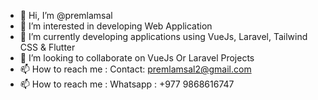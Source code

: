 - 👋 Hi, I’m @premlamsal
- 👀 I’m interested in developing Web Application
- 🌱 I’m currently developing applications using VueJs, Laravel, Tailwind CSS & Flutter
- 💞️ I’m looking to collaborate on VueJs Or Laravel Projects
- 📫 How to reach me : Contact: premlamsal2@gmail.com
- 📫 How to reach me : Whatsapp : +977 9868616747

<!---
premlamsal/premlamsal is a ✨ special ✨ repository because its `README.md` (this file) appears on your GitHub profile.
You can click the Preview link to take a look at your changes.
--->
